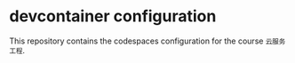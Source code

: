 # devcontainer configuration

This repository contains the codespaces configuration for the course `云服务工程`.
